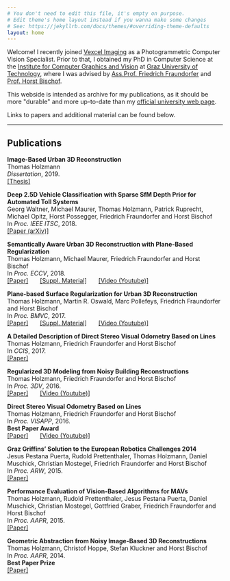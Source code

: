 ```yaml
---
# You don't need to edit this file, it's empty on purpose.
# Edit theme's home layout instead if you wanna make some changes
# See: https://jekyllrb.com/docs/themes/#overriding-theme-defaults
layout: home
---
```


Welcome! I recently joined [Vexcel Imaging](https://www.vexcel-imaging.com) as a 
Photogrammetric Computer Vision Specialist. Prior to that, I obtained my PhD in Computer Science at the [Institute for 
Computer Graphics and Vision](https://www.tugraz.at/institute/icg/home/) 
at [Graz University of Technology](https://www.tugraz.at/home/),
where I was advised by
[Ass.Prof. Friedrich Fraundorfer](https://www.tugraz.at/institute/icg/research/team-fraundorfer/people/friedrich-fraundorfer/)
and [Prof. Horst Bischof](https://www.tugraz.at/institute/icg/research/team-bischof/people/team-about/horst-bischof/).

This webside is intended as archive for my publications, as it should be more "durable" and more up-to-date than my [official university web page](https://www.tugraz.at/institutes/icg/research/team-fraundorfer/people/thomas-holzmann/).

Links to papers and additional material can be found below.

---

## Publications


**Image-Based Urban 3D Reconstruction**  
Thomas Holzmann <br/>
*Dissertation*, 2019.  
[[Thesis]](http://spinnt.net/papers/PhD_Thesis.pdf) 

**Deep 2.5D Vehicle Classification with Sparse SfM Depth Prior for Automated Toll Systems**  
Georg Waltner, Michael Maurer, Thomas Holzmann, Patrick Ruprecht, Michael Opitz, Horst Possegger, Friedrich Fraundorfer and Horst Bischof <br/>
In *Proc. IEEE ITSC*, 2018. <br/>
[[Paper (arXiv)]](https://arxiv.org/abs/1805.03511) 

**Semantically Aware Urban 3D Reconstruction with Plane-Based Regularization**  
Thomas Holzmann, Michael Maurer, Friedrich Fraundorfer and Horst Bischof <br/>
In *Proc. ECCV*, 2018. <br/>
[[Paper]](http://spinnt.net/papers/holzmann18eccv.pdf) &nbsp;&nbsp;&nbsp;&nbsp;&nbsp;
[[Suppl. Material]](http://spinnt.net/papers/holzmann18eccv-supplementary.pdf) &nbsp;&nbsp;&nbsp;&nbsp;&nbsp;
[[Video (Youtube)]](https://www.youtube.com/watch?v=NuWsYmTWnqw)

**Plane-based Surface Regularization for Urban 3D Reconstruction**  
Thomas Holzmann, Martin R. Oswald, Marc Pollefeys, Friedrich Fraundorfer and Horst Bischof <br/>
In *Proc. BMVC*, 2017. <br/>
[[Paper]](http://spinnt.net/papers/holzmann17urban.pdf) &nbsp;&nbsp;&nbsp;&nbsp;&nbsp;
[[Suppl. Material]](http://spinnt.net/papers/holzmann17urbal_supp.pdf) &nbsp;&nbsp;&nbsp;&nbsp;&nbsp;
[[Video (Youtube)]](https://www.youtube.com/watch?v=6UMxbIgL8gk)

**A Detailed Description of Direct Stereo Visual Odometry Based on Lines**  
Thomas Holzmann, Friedrich Fraundorfer and Horst Bischof <br/>
In *CCIS*, 2017. <br/>
[[Paper]](http://spinnt.net/papers/line_vo_ccis.pdf) 

**Regularized 3D Modeling from Noisy Building Reconstructions**  
Thomas Holzmann, Friedrich Fraundorfer and Horst Bischof <br/>
In *Proc. 3DV*, 2016. <br/>
[[Paper]](http://spinnt.net/papers/geom_reconstruction_3dv16.pdf) &nbsp;&nbsp;&nbsp;&nbsp;&nbsp;
[[Video (Youtube)]](https://www.youtube.com/watch?v=k_thbSUsEew)

**Direct Stereo Visual Odometry Based on Lines**  
Thomas Holzmann, Friedrich Fraundorfer and Horst Bischof <br/>
In *Proc. VISAPP*, 2016. <br/>
**Best Paper Award** <br/>
[[Paper]](http://spinnt.net/papers/line_vo_visapp16.pdf) &nbsp;&nbsp;&nbsp;&nbsp;&nbsp;
[[Video (Youtube)]](https://www.youtube.com/watch?v=C8zExsoIs5A)

**Graz Griffins’ Solution to the European Robotics Challenges 2014**  
Jesus Pestana Puerta, Rudold Prettenthaler, Thomas Holzmann, Daniel Muschick, Christian Mostegel, Friedrich Fraundorfer and Horst Bischof <br/>
In *Proc. ARW*, 2015.  <br/>
[[Paper]](http://spinnt.net/papers/arw15_pestana.pdf) 

**Performance Evaluation of Vision-Based Algorithms for MAVs**  
Thomas Holzmann, Rudold Prettenthaler, Jesus Pestana Puerta,  Daniel Muschick, Christian Mostegel, Gottfried Graber,  Friedrich Fraundorfer and Horst Bischof <br/>
In *Proc. AAPR*, 2015.  <br/>
[[Paper]](http://spinnt.net/papers/aapr15_holzmann.pdf) 

**Geometric Abstraction from Noisy Image-Based 3D Reconstructions**  
Thomas Holzmann, Christof Hoppe, Stefan Kluckner and Horst Bischof <br/>
In *Proc. AAPR*, 2014. <br/>
**Best Paper Prize**  <br/>
[[Paper]](http://spinnt.net/papers/aapr14_holzmann.pdf) 

